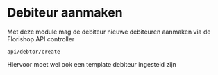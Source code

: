 # Debiteur aanmaken

Met deze module mag de debiteur nieuwe debiteuren aanmaken via de Florishop API controller

`api/debtor/create`

Hiervoor moet wel ook een template debiteur ingesteld zijn
